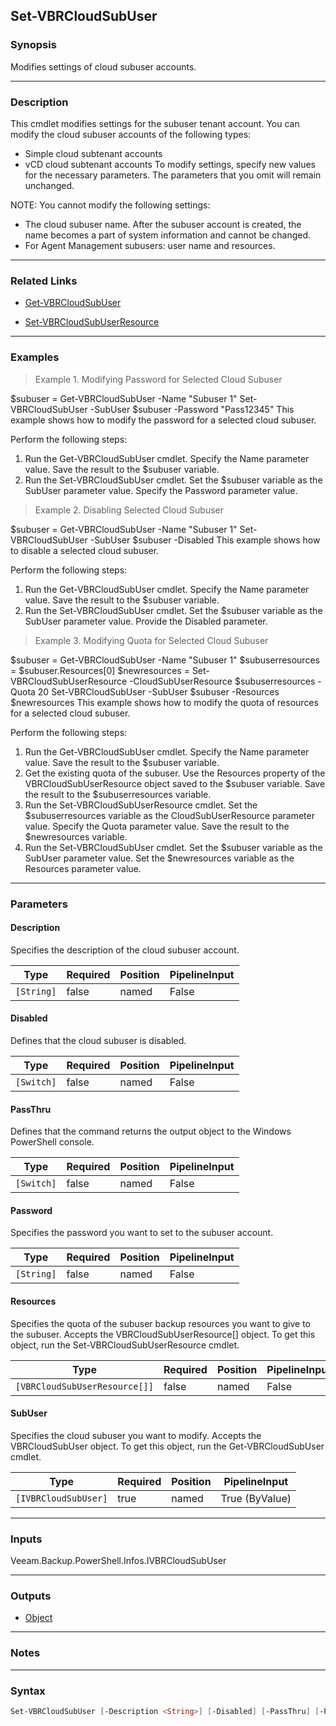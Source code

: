 Set-VBRCloudSubUser
-------------------

### Synopsis
Modifies settings of cloud subuser accounts.

---

### Description

This cmdlet modifies settings for the subuser tenant account. You can modify the cloud subuser accounts of the following types:
- Simple cloud subtenant accounts
- vCD cloud subtenant accounts
To modify settings, specify new values for the necessary parameters. The parameters that you omit will remain unchanged.

NOTE: You cannot modify the following settings:
- The cloud subuser name. After the subuser account is created, the name becomes a part of system information and cannot be changed.
- For Agent Management subusers: user name and resources.

---

### Related Links
* [Get-VBRCloudSubUser](Get-VBRCloudSubUser)

* [Set-VBRCloudSubUserResource](Set-VBRCloudSubUserResource)

---

### Examples
> Example 1. Modifying Password for Selected Cloud Subuser

$subuser = Get-VBRCloudSubUser -Name "Subuser 1"
Set-VBRCloudSubUser -SubUser $subuser -Password "Pass12345"
This example shows how to modify the password for a selected cloud subuser.

Perform the following steps:
1. Run the Get-VBRCloudSubUser cmdlet. Specify the Name parameter value. Save the result to the $subuser variable.
2. Run the Set-VBRCloudSubUser cmdlet. Set the $subuser variable as the SubUser parameter value. Specify the Password parameter value.
> Example 2. Disabling Selected Cloud Subuser

$subuser = Get-VBRCloudSubUser -Name "Subuser 1"
Set-VBRCloudSubUser -SubUser $subuser -Disabled
This example shows how to disable a selected cloud subuser.

Perform the following steps:
1. Run the Get-VBRCloudSubUser cmdlet. Specify the Name parameter value. Save the result to the $subuser variable.
2. Run the Set-VBRCloudSubUser cmdlet. Set the $subuser variable as the SubUser parameter value. Provide the Disabled parameter.
> Example 3. Modifying Quota for Selected Cloud Subuser

$subuser = Get-VBRCloudSubUser -Name "Subuser 1"
$subuserresources = $subuser.Resources[0]
$newresources = Set-VBRCloudSubUserResource -CloudSubUserResource $subuserresources -Quota 20
Set-VBRCloudSubUser -SubUser $subuser -Resources $newresources
This example shows how to modify the quota of resources for a selected cloud subuser.

Perform the following steps:
1. Run the Get-VBRCloudSubUser cmdlet. Specify the Name parameter value. Save the result to the $subuser variable.
2. Get the existing quota of the subuser. Use the Resources property of the VBRCloudSubUserResource object saved to the $subuser variable. Save the result to the $subuserresources variable.
3. Run the Set-VBRCloudSubUserResource cmdlet. Set the $subuserresources variable as the CloudSubUserResource parameter value. Specify the Quota parameter value. Save the result to the $newresources variable.
4. Run the Set-VBRCloudSubUser cmdlet. Set the $subuser variable as the SubUser parameter value. Set the $newresources variable as the Resources parameter value.

---

### Parameters
#### **Description**
Specifies the description of the cloud subuser account.

|Type      |Required|Position|PipelineInput|
|----------|--------|--------|-------------|
|`[String]`|false   |named   |False        |

#### **Disabled**
Defines that the cloud subuser is disabled.

|Type      |Required|Position|PipelineInput|
|----------|--------|--------|-------------|
|`[Switch]`|false   |named   |False        |

#### **PassThru**
Defines that the command returns the output object to the Windows PowerShell console.

|Type      |Required|Position|PipelineInput|
|----------|--------|--------|-------------|
|`[Switch]`|false   |named   |False        |

#### **Password**
Specifies the password you want to set to the subuser account.

|Type      |Required|Position|PipelineInput|
|----------|--------|--------|-------------|
|`[String]`|false   |named   |False        |

#### **Resources**
Specifies the quota of the subuser backup resources you want to give to the subuser. Accepts the VBRCloudSubUserResource[] object. To get this object, run the Set-VBRCloudSubUserResource cmdlet.

|Type                         |Required|Position|PipelineInput|
|-----------------------------|--------|--------|-------------|
|`[VBRCloudSubUserResource[]]`|false   |named   |False        |

#### **SubUser**
Specifies the cloud subuser you want to modify. Accepts the VBRCloudSubUser object. To get this object, run the Get-VBRCloudSubUser cmdlet.

|Type                |Required|Position|PipelineInput |
|--------------------|--------|--------|--------------|
|`[IVBRCloudSubUser]`|true    |named   |True (ByValue)|

---

### Inputs
Veeam.Backup.PowerShell.Infos.IVBRCloudSubUser

---

### Outputs
* [Object](https://learn.microsoft.com/en-us/dotnet/api/System.Object)

---

### Notes

---

### Syntax
```PowerShell
Set-VBRCloudSubUser [-Description <String>] [-Disabled] [-PassThru] [-Password <String>] [-Resources <VBRCloudSubUserResource[]>] -SubUser <IVBRCloudSubUser> [<CommonParameters>]
```
